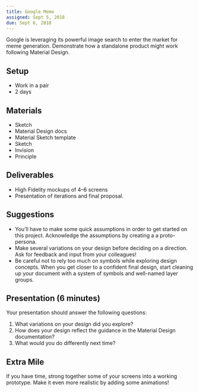 ```yaml
---
title: Google Meme
assigned: Sept 5, 2018
due: Sept 6, 2018
---
```


Google is leveraging its powerful image search to enter the market for meme generation. Demonstrate how a standalone product might work following Material Design.

## Setup

- Work in a pair
- 2 days

## Materials

- Sketch
- Material Design docs
- Material Sketch template
- Sketch
- Invision
- Principle

## Deliverables

- High Fidelity mockups of 4–6 screens
- Presentation of iterations and final proposal.

## Suggestions

- You’ll have to make some quick assumptions in order to get started on this project. Acknowledge the assumptions by creating a a proto-persona.
- Make several variations on your design before deciding on a direction. Ask for feedback and input from your colleagues!
- Be careful not to rely too much on symbols while exploring design concepts. When you get closer to a confident final design, start cleaning up your document with a system of symbols and well-named layer groups.

## Presentation (6 minutes)

Your presentation should answer the following questions:

1. What variations on your design did you explore?
2. How does your design reflect the guidance in the Material Design documentation?
3. What would you do differently next time?

## Extra Mile

If you have time, strong together some of your screens into a working prototype. Make it even more realistic by adding some animations!
